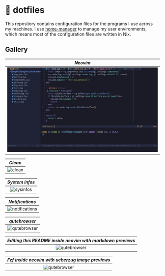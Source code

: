 # :european_castle: dotfiles

This repository contains configuration files for the programs I use across my
machines. I use [home-manager](https://github.com/nix-community/home-manager)
to manage my user environments, which means most of the configuration files are
written in Nix.

## Gallery

| *Neovim* |
| :--: |
| ![neovim](.github/images/neovim/2022-01-30@16-48.png) |

| *Clean* |
| :--: |
| ![clean](.github/images/blade/clean.png) |

| *System infos* |
| :--: |
| ![sysinfos](.github/images/blade/sysinfos.png) |

| *Notifications* |
| :--: |
| ![notifications](.github/images/blade/notifications.png) |

| *qutebrowser* |
| :--: |
| ![qutebrowser](.github/images/blade/qutebrowser.png) |

| *Editing this README inside neovim with markdown previews* |
| :--: |
| ![qutebrowser](.github/images/blade/markdown-preview.png) |

| *Fzf inside neovim with ueberzug image previews* |
| :--: |
| ![qutebrowser](.github/images/blade/neovim-fzf-image-previews.png) |
